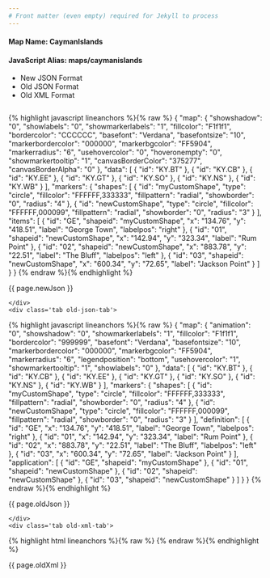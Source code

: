 ```yaml
---
# Front matter (even empty) required for Jekyll to process
---
```


#### Map Name: CaymanIslands

#### JavaScript Alias: maps/caymanislands


<ul class='code-tabs'>
    <li class='active'>
        <a data-toggle='new-json'>New JSON Format</a>
    </li>
    <li>
        <a data-toggle='old-json'>Old JSON Format</a>
    </li>
    <li>
        <a data-toggle='old-xml'>Old XML Format</a>
    </li>
</ul>
<div class='tab-content'>
    <pre class='plain-code'></pre>
    <div class='tab new-json-tab active'>
{% highlight javascript lineanchors %}{% raw %}
{
    "map": {
        "showshadow": "0",
        "showlabels": "0",
        "showmarkerlabels": "1",
        "fillcolor": "F1f1f1",
        "bordercolor": "CCCCCC",
        "basefont": "Verdana",
        "basefontsize": "10",
        "markerbordercolor": "000000",
        "markerbgcolor": "FF5904",
        "markerradius": "6",
        "usehovercolor": "0",
        "hoveronempty": "0",
        "showmarkertooltip": "1",
        "canvasBorderColor": "375277",
        "canvasBorderAlpha": "0"
    },
    "data": [
        {
            "id": "KY.BT"
        },
        {
            "id": "KY.CB"
        },
        {
            "id": "KY.EE"
        },
        {
            "id": "KY.GT"
        },
        {
            "id": "KY.SO"
        },
        {
            "id": "KY.NS"
        },
        {
            "id": "KY.WB"
        }
    ],
    "markers": {
        "shapes": [
            {
                "id": "myCustomShape",
                "type": "circle",
                "fillcolor": "FFFFFF,333333",
                "fillpattern": "radial",
                "showborder": "0",
                "radius": "4"
            },
            {
                "id": "newCustomShape",
                "type": "circle",
                "fillcolor": "FFFFFF,000099",
                "fillpattern": "radial",
                "showborder": "0",
                "radius": "3"
            }
        ],
        "items": [
            {
                "id": "GE",
                "shapeid": "myCustomShape",
                "x": "134.76",
                "y": "418.51",
                "label": "George Town",
                "labelpos": "right"
            },
            {
                "id": "01",
                "shapeid": "newCustomShape",
                "x": "142.94",
                "y": "323.34",
                "label": "Rum Point"
            },
            {
                "id": "02",
                "shapeid": "newCustomShape",
                "x": "883.78",
                "y": "22.51",
                "label": "The Bluff",
                "labelpos": "left"
            },
            {
                "id": "03",
                "shapeid": "newCustomShape",
                "x": "600.34",
                "y": "72.65",
                "label": "Jackson Point"
            }
        ]
    }
}
{% endraw %}{% endhighlight %}


<p class='text-success'>{{ page.newJson }}</p>

    </div>
    <div class='tab old-json-tab'>
{% highlight javascript lineanchors %}{% raw %}
{
    "map": {
        "animation": "0",
        "showshadow": "0",
        "showmarkerlabels": "1",
        "fillcolor": "F1f1f1",
        "bordercolor": "999999",
        "basefont": "Verdana",
        "basefontsize": "10",
        "markerbordercolor": "000000",
        "markerbgcolor": "FF5904",
        "markerradius": "6",
        "legendposition": "bottom",
        "usehovercolor": "1",
        "showmarkertooltip": "1",
        "showlabels": "0"
    },
    "data": [
        {
            "id": "KY.BT"
        },
        {
            "id": "KY.CB"
        },
        {
            "id": "KY.EE"
        },
        {
            "id": "KY.GT"
        },
        {
            "id": "KY.SO"
        },
        {
            "id": "KY.NS"
        },
        {
            "id": "KY.WB"
        }
    ],
    "markers": {
        "shapes": [
            {
                "id": "myCustomShape",
                "type": "circle",
                "fillcolor": "FFFFFF,333333",
                "fillpattern": "radial",
                "showborder": "0",
                "radius": "4"
            },
            {
                "id": "newCustomShape",
                "type": "circle",
                "fillcolor": "FFFFFF,000099",
                "fillpattern": "radial",
                "showborder": "0",
                "radius": "3"
            }
        ],
        "definition": [
            {
                "id": "GE",
                "x": "134.76",
                "y": "418.51",
                "label": "George Town",
                "labelpos": "right"
            },
            {
                "id": "01",
                "x": "142.94",
                "y": "323.34",
                "label": "Rum Point"
            },
            {
                "id": "02",
                "x": "883.78",
                "y": "22.51",
                "label": "The Bluff",
                "labelpos": "left"
            },
            {
                "id": "03",
                "x": "600.34",
                "y": "72.65",
                "label": "Jackson Point"
            }
        ],
        "application": [
            {
                "id": "GE",
                "shapeid": "myCustomShape"
            },
            {
                "id": "01",
                "shapeid": "newCustomShape"
            },
            {
                "id": "02",
                "shapeid": "newCustomShape"
            },
            {
                "id": "03",
                "shapeid": "newCustomShape"
            }
        ]
    }
}
{% endraw %}{% endhighlight %}


<p class='text-success'>{{ page.oldJson }}</p>

    </div>
    <div class='tab old-xml-tab'>
{% highlight html lineanchors %}{% raw %}
<map animation="0" showshadow="0" showlabels="0" showmarkerlabels="1" fillcolor="F1f1f1" bordercolor="CCCCCC" basefont="Verdana" basefontsize="10" markerbordercolor="000000" markerbgcolor="FF5904" markerradius="6" legendposition="bottom" usehovercolor="0" showtooltip="0" showmarkertooltip="1" canvasbordercolor="375277" canvasborderalpha="40" >
  <data>
    <entity id="KY.BT" />
    <entity id="KY.CB" />
    <entity id="KY.EE" />
    <entity id="KY.GT" />
    <entity id="KY.SO" />
    <entity id="KY.NS" />
    <entity id="KY.WB" />
  </data>
  <markers>
    <shapes>
      <shape id="myCustomShape" type="circle" fillcolor="FFFFFF,333333" fillpattern="radial" showborder="0" radius="4" />
      <shape id="newCustomShape" type="circle" fillcolor="FFFFFF,000099" fillpattern="radial" showborder="0" radius="3" />
    </shapes>
    <definition>
      <marker id="01" x="142.94" y="323.34" label="Rum Point" />
      <marker id="02" x="883.78" y="22.51" label="The Bluff" labelpos="left" />
      <marker id="03" x="600.34" y="72.65" label="Jackson Point" />
      <marker id="GE" x="35.5" y="398.04" label="George Town" labelpos="right" />
      <marker id="04" x="160.34" y="412.37" label="Bodden Town" labelpos="right" />
      <marker id="05" x="12.99" y="312.09" label="Hell" />
      <marker id="06" x="206.39" y="342.79" label="North Side" />
      <marker id="07" x="236.06" y="361.2" label="Queen Elizabeth II Botanic Park" labelpos="right" />
      <marker id="08" x="292.34" y="392.93" label="East End" labelpos="right" />
      <marker id="09" x="23.22" y="318.23" label="West Bay" labelpos="right" />
      <marker id="10" x="36.53" y="331.53" label="Seven Mile Beach" labelpos="right" />
      <marker id="11" x="588.06" y="96.18" label="South Town" labelpos="left" />
      <marker id="12" x="775.32" y="73.67" label="West End" />
    </definition>
    <application>
      <marker id="01" shapeid="newCustomShape" />
      <marker id="02" shapeid="newCustomShape" />
      <marker id="03" shapeid="newCustomShape" />
      <marker id="GE" shapeid="myCustomShape" />
      <marker id="04" shapeid="newCustomShape" />
      <marker id="05" shapeid="newCustomShape" />
      <marker id="06" shapeid="newCustomShape" />
      <marker id="07" shapeid="newCustomShape" />
      <marker id="08" shapeid="newCustomShape" />
      <marker id="09" shapeid="newCustomShape" />
      <marker id="10" shapeid="newCustomShape" />
      <marker id="11" shapeid="newCustomShape" />
      <marker id="12" shapeid="newCustomShape" />
    </application>
  </markers>
</map>
{% endraw %}{% endhighlight %}

<p class='text-success'>{{ page.oldXml }}</p>

</div>
</div>
